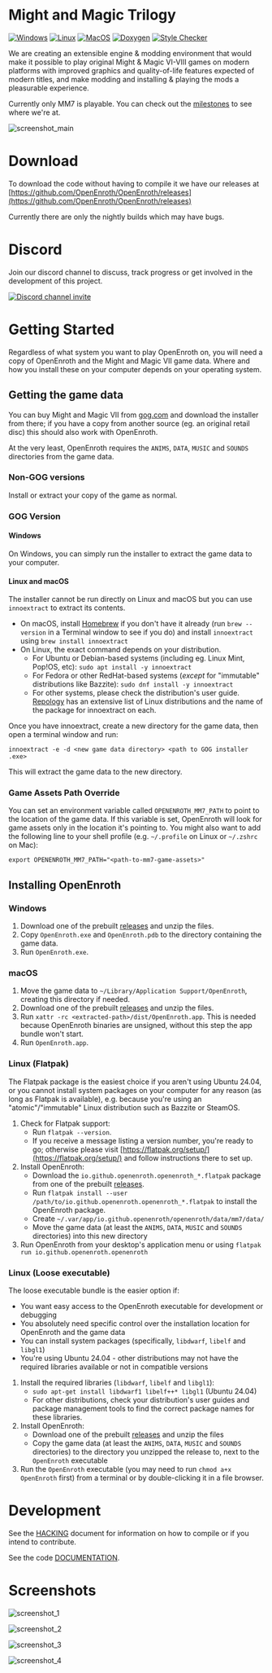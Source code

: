 # Might and Magic Trilogy

[![Windows](https://github.com/OpenEnroth/OpenEnroth/workflows/Windows/badge.svg)](https://github.com/OpenEnroth/OpenEnroth/actions/workflows/windows.yml) 
[![Linux](https://github.com/OpenEnroth/OpenEnroth/workflows/Linux/badge.svg)](https://github.com/OpenEnroth/OpenEnroth/actions/workflows/linux.yml) 
[![MacOS](https://github.com/OpenEnroth/OpenEnroth/workflows/MacOS/badge.svg)](https://github.com/OpenEnroth/OpenEnroth/actions/workflows/macos.yml) 
[![Doxygen](https://github.com/OpenEnroth/OpenEnroth/workflows/Doxygen/badge.svg)](https://github.com/OpenEnroth/OpenEnroth/actions/workflows/doxygen.yml) 
[![Style Checker](https://github.com/OpenEnroth/OpenEnroth/workflows/Style/badge.svg)](https://github.com/OpenEnroth/OpenEnroth/actions/workflows/style.yml)

We are creating an extensible engine & modding environment that would make it possible to play original Might & Magic VI-VIII
games on modern platforms with improved graphics and quality-of-life features expected of modern titles, and make modding and
installing & playing the mods a pleasurable experience.

Currently only MM7 is playable. You can check out the [milestones](https://github.com/OpenEnroth/OpenEnroth/milestones) to
see where we're at.

![screenshot_main](https://user-images.githubusercontent.com/24377109/79051217-491a7800-7c2f-11ea-85c7-f9120b7d79dd.png)

# Download

To download the code without having to compile it we have our releases at
[https://github.com/OpenEnroth/OpenEnroth/releases](https://github.com/OpenEnroth/OpenEnroth/releases) 

Currently there are only the nightly builds which may have bugs.

# Discord

Join our discord channel to discuss, track progress or get involved in the development of this project.

[![Discord channel invite](https://img.shields.io/badge/chat-on%20discord-green.svg)](https://discord.gg/jRCyPtq) 


# Getting Started

Regardless of what system you want to play OpenEnroth on, you will need a copy of OpenEnroth and the Might and Magic VII
game data. Where and how you install these on your computer depends on your operating system.

## Getting the game data

You can buy Might and Magic VII from [gog.com](https://www.gog.com/en/game/might_and_magic_7_for_blood_and_honor) and
download the installer from there; if you have a copy from another source (eg. an original retail disc) this should
also work with OpenEnroth.

At the very least, OpenEnroth requires the `ANIMS`, `DATA`, `MUSIC` and `SOUNDS` directories from the game data.

### Non-GOG versions

Install or extract your copy of the game as normal.

### GOG Version

#### Windows

On Windows, you can simply run the installer to extract the game data to your computer.

#### Linux and macOS

The installer cannot be run directly on Linux and macOS but you can use `innoextract` to extract its contents.

* On macOS, install [Homebrew](https://brew.sh/) if you don't have it already (run `brew --version` in a Terminal
  window to see if you do) and install `innoextract` using `brew install innoextract`
* On Linux, the exact command depends on your distribution.
  * For Ubuntu or Debian-based systems (including eg. Linux Mint, Pop!OS, etc): `sudo apt install -y innoextract`
  * For Fedora or other RedHat-based systems (*except* for "immutable" distributions like Bazzite):
    `sudo dnf install -y innoextract`
  * For other systems, please check the distribution's user guide. [Repology](https://repology.org/project/innoextract/versions)
    has an extensive list of Linux distributions and the name of the package for innoextract on each.

Once you have innoextract, create a new directory for the game data, then open a terminal window and run:

`innoextract -e -d <new game data directory> <path to GOG installer .exe>`

This will extract the game data to the new directory.

### Game Assets Path Override

You can set an environment variable called `OPENENROTH_MM7_PATH` to point to the location of the game data.
If this variable is set, OpenEnroth will look for game assets only in the location it's pointing to. You
might also want to add the following line to your shell profile (e.g. `~/.profile` on Linux or `~/.zshrc` on Mac):

```
export OPENENROTH_MM7_PATH="<path-to-mm7-game-assets>"
```

## Installing OpenEnroth

### Windows

1. Download one of the prebuilt [releases](https://github.com/OpenEnroth/OpenEnroth/releases) and unzip the files.
2. Copy `OpenEnroth.exe` and `OpenEnroth.pdb` to the directory containing the game data.
3. Run `OpenEnroth.exe`.

### macOS

1. Move the game data to `~/Library/Application Support/OpenEnroth`, creating this directory if needed.
2. Download one of the prebuilt [releases](https://github.com/OpenEnroth/OpenEnroth/releases) and unzip
   the files.
3. Run `xattr -rc <extracted-path>/dist/OpenEnroth.app`. This is needed because OpenEnroth binaries are
   unsigned, without this step the app bundle won't start.
4. Run `OpenEnroth.app`.

### Linux (Flatpak)

The Flatpak package is the easiest choice if you aren't using Ubuntu 24.04, or you cannot install system
packages on your computer for any reason (as long as Flatpak is available), e.g. because you're using
an "atomic"/"immutable" Linux distribution such as Bazzite or SteamOS.

1. Check for Flatpak support:
   * Run `flatpak --version`.
   * If you receive a message listing a version number, you're ready to go; otherwise please visit
    [https://flatpak.org/setup/](https://flatpak.org/setup/) and follow instructions there to set up.
2. Install OpenEnroth:
   * Download the `io.github.openenroth.openenroth_*.flatpak` package from one of the
     prebuilt [releases](https://github.com/OpenEnroth/OpenEnroth/releases).
   * Run `flatpak install --user /path/to/io.github.openenroth.openenroth_*.flatpak` to install the OpenEnroth
     package.
   * Create `~/.var/app/io.github.openenroth/openenroth/data/mm7/data/`
   * Move the game data (at least the `ANIMS`, `DATA`, `MUSIC` and `SOUNDS` directories) into this new directory
3. Run OpenEnroth from your desktop's application menu or using `flatpak run io.github.openenroth.openenroth`

### Linux (Loose executable)

The loose executable bundle is the easier option if:
* You want easy access to the OpenEnroth executable for development or debugging
* You absolutely need specific control over the installation location for OpenEnroth and the game data
* You can install system packages (specifically, `libdwarf`, `libelf` and `libgl1`)
* You're using Ubuntu 24.04 - other distributions may not have the required libraries available
  or not in compatible versions

1. Install the required libraries (`libdwarf`, `libelf` and `libgl1`):
   * `sudo apt-get install libdwarf1 libelf++* libgl1` (Ubuntu 24.04)
   * For other distributions, check your distribution's user guides and package management tools to find
     the correct package names for these libraries.
2. Install OpenEnroth:
   * Download one of the prebuilt [releases](https://github.com/OpenEnroth/OpenEnroth/releases) and unzip
     the files
   * Copy the game data (at least the `ANIMS`, `DATA`, `MUSIC` and `SOUNDS` directories) to the directory
     you unzipped the release to, next to the `OpenEnroth` executable
4. Run the `OpenEnroth` executable (you may need to run `chmod a+x OpenEnroth` first) from a terminal
   or by double-clicking it in a file browser.


# Development

See the [HACKING](HACKING.md) document for information on how to compile or if you intend to contribute.

See the code [DOCUMENTATION](https://openenroth.github.io/OpenEnroth/index.html).

# Screenshots

![screenshot_1](https://user-images.githubusercontent.com/24377109/79051879-f04cde80-7c32-11ea-939d-1dcc97b46f5d.png)

![screenshot_2](https://user-images.githubusercontent.com/24377109/79051881-f17e0b80-7c32-11ea-82cd-5e4993a1c071.png)

![screenshot_3](https://user-images.githubusercontent.com/24377109/79051882-f3e06580-7c32-11ea-974f-414f68394190.png)

![screenshot_4](https://user-images.githubusercontent.com/24377109/79051883-f5119280-7c32-11ea-801c-1595709d8060.png)
